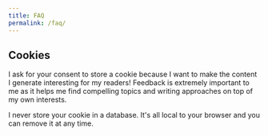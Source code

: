 ```yaml
---
title: FAQ
permalink: /faq/
---
```


## Cookies

I ask for your consent to store a cookie because I want to make the content I generate interesting for my readers!
Feedback is extremely important to me as it helps me find compelling topics and writing approaches on top of my
own interests.

I never store your cookie in a database. It's all local to your browser and you can remove it at any time.
